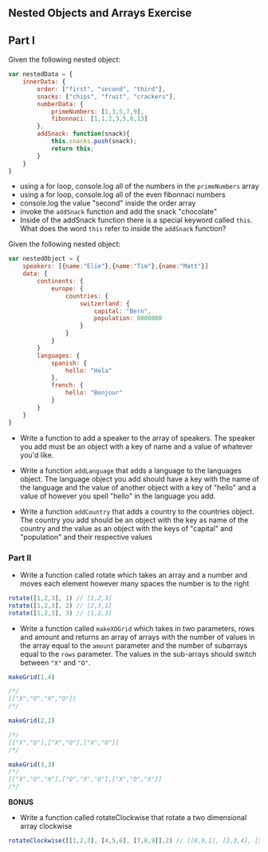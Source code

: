 ## Nested Objects and Arrays Exercise

## Part I

Given the following nested object:

```javascript
var nestedData = {
    innerData: {
        order: ["first", "second", "third"],
        snacks: ["chips", "fruit", "crackers"],
        numberData: {
            primeNumbers: [1,3,5,7,9],
            fibonnaci: [1,1,2,3,5,8,13]
        },
        addSnack: function(snack){
            this.snacks.push(snack);
            return this;
        }
    }
}
```

- using a for loop, console.log all of the numbers in the `primeNumbers` array
- using a for loop, console.log all of the even fibonnaci numbers
- console.log the value "second" inside the order array
- invoke the `addSnack` function and add the snack "chocolate"
- Inside of the addSnack function there is a special keyword called `this`. What does the word `this` refer to inside the `addSnack` function?

Given the following nested object:

```javascript
var nestedObject = {
    speakers: [{name:"Elie"},{name:"Tim"},{name:"Matt"}]
    data: {
        continents: {
            europe: {
                countries: {
                    switzerland: {
                        capital: "Bern",
                        population: 8000000
                    }
                }
            }
        }
        languages: {
            spanish: {
                hello: "Hola"
            },
            french: {
                hello: "Bonjour"
            }
        }
    }
}
```

- Write a function to add a speaker to the array of speakers. The speaker you add must be an object with a key of name and a value of whatever you'd like.

- Write a function `addLanguage` that adds a language to the languages object. The language object you add should have a key with the name of the language and the value of another object with a key of "hello" and a value of however you spell "hello" in the language you add.

- Write a function `addCountry` that adds a country to the countries object. The country you add should be an object with the key as name of the country and the value as an object with the keys of "capital" and "population" and their respective values

### Part II

- Write a function called rotate which takes an array and a number and moves each element however many spaces the number is to the right

```javascript
rotate([1,2,3], 1) // [1,2,3]
rotate([1,2,3], 2) // [2,3,1]
rotate([1,2,3], 3) // [1,2,3]
```

- Write a function called `makeXOGrid` which takes in two parameters, rows and amount and returns an array of arrays with the number of values in the array equal to the `amount` parameter and the number of subarrays equal to the `rows` parameter. The values in the sub-arrays should switch between `"X"` and `"O"`.

```javascript
makeGrid(1,4) 

/*/
[["X","O","X","O"]]
/*/

makeGrid(2,2) 

/*/
[["X","O"],["X","O"],["X","O"]]
/*/

makeGrid(3,3) 
/*/
[["X","O","X"],["O","X","O"],["X","O","X"]]
/*/

```

**BONUS**

- Write a function called rotateClockwise that rotate a two dimensional array clockwise

```javascript
rotateClockwise([[1,2,3], [4,5,6], [7,8,9]],2) // [[8,9,1], [2,3,4], [5,6,7]]
```
